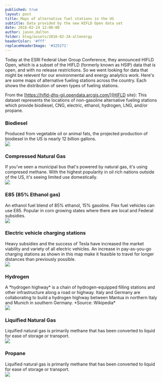 ```yaml
---
published: true
layout: post
title: Maps of alternative fuel stations in the US 
subtitle: Data provided by the new HIFLD Open data set
date: 2016-02-24 12:00:00
author: jason_dalton
folder: blog/assets/2016-02-24-altenergy
headerColor: '#fff'
replaceHeaderImage: '#325271'
---
```


Today at the ESRI Federal User Group Conference, they announced HIFLD Open, which is a subset of the HIFLD (formerly known as HSIP) data that is open, and with no release restrictions.  So we went looking for data that might be relevent for our environmental and energy analytics work.  Here's are some maps of alternative fueling stations across the country. <!--more--> Each shows the distribution of seven types of fueling stations.  

From the [https://hifld-dhs-gii.opendata.arcgis.com/]{HIFLD site}:
This dataset represents the locations of non-gasoline alternative fueling stations which provide biodiesel, CNG, electric, ethanol, hydrogen, LNG, and/or propane.


### Biodiesel
<div class="flexItem col-md-3">
Produced from vegetable oil or animal fats, the projected production of biodiesel in the US is nearly 12 billion gallons.
</div>
<div class="flexItem col-md-9">
<img class="img-responsive sarcatImg" src="{{site.baseurl}}/{{page.folder}}/BD.png"> 
</div>


### Compressed Natural Gas
<div class="flexItem col-md-3">
If you've seen a municipal bus that's powered by natural gas, it's using compresed methane.  With the highest popularity in oil rich nations outside of the US, it's seeing limited use domestically.
</div>
<div class="flexItem col-md-9">
<img class="img-responsive sarcatImg" src="{{site.baseurl}}/{{page.folder}}/CNG.png"> 
</div>


### E85 (85% Ethanol gas)
<div class="flexItem col-md-3">
An ethanol fuel blend of 85% ethanol, 15% gasoline.  Flex fuel vehicles can use E85.  Popular in corn growing states where there are local and Federal subsidies.
</div>
<div class="flexItem col-md-9">
<img class="img-responsive sarcatImg" src="{{site.baseurl}}/{{page.folder}}/E85.png"> 
</div>



### Electric vehicle charging stations
<div class="flexItem col-md-3">
Heavy subsidies and the success of Tesla have increased the market viability and variety of all electric vehicles.  An increase in pay-as-you-go charging stations as shown in this map make it feasible to travel for longer distances than previously possible.
</div>
<div class="flexItem col-md-9">
<img class="img-responsive sarcatImg" src="{{site.baseurl}}/{{page.folder}}/ELEC.png"> 
</div>


### Hydrogen
<div class="flexItem col-md-3">
A *hydrogen highway* is a chain of hydrogen-equipped filling stations and other infrastructure along a road or highway. Italy and Germany are collaborating to build a hydrogen highway between Mantua in northern Italy and Munich in southern Germany. *Source: Wikipedia*
</div>
<div class="flexItem col-md-9">
<img class="img-responsive sarcatImg" src="{{site.baseurl}}/{{page.folder}}/HY.png"> 
</div>


### Liquified Natural Gas
<div class="flexItem col-md-3">
Liquified natural gas is primarily methane that has been converted to liquid for ease of storage or transport.
</div>
<div class="flexItem col-md-9">
<img class="img-responsive sarcatImg" src="{{site.baseurl}}/{{page.folder}}/LNG.png"> 
</div>


### Propane
<div class="flexItem col-md-3">
Liquified natural gas is primarily methane that has been converted to liquid for ease of storage or transport.
</div>
<div class="flexItem col-md-9">
<img class="img-responsive sarcatImg" src="{{site.baseurl}}/{{page.folder}}/LPG.png"> 
</div>



